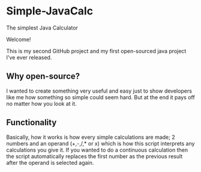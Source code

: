 # Simple-JavaCalc
The simplest Java Calculator

Welcome!

This is my second GitHub project and my first open-sourced java project I've ever released.

## Why open-source?
I wanted to create something very useful and easy just to show developers like me how something so simple could seem hard.
But at the end it pays off no matter how you look at it.

## Functionality
Basically, how it works is how every simple calculations are made; 2 numbers and an operand (+,-,/,* or x) which is how this script interprets any calculations you give it.
If you wanted to do a continuous calculation then the script automatically replaces the first number as the previous result after the operand is selected again.

